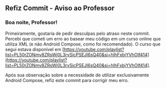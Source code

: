 ## Refiz Commit - Aviso ao Professor

### Boa noite, Professor!

Primeiramente, gostaria de pedir desculpas pelo atraso neste commit. Percebi que cometi um erro ao basear meu código em um curso online que utiliza XML (e não Android Compose, como foi recomendado). O curso que segui estava disponível em [https://youtube.com/playlist?list=PL50rZONmv8ZRsWj0L3rvSicPSEJl6sQ40&si=hIhFxbjYVhOlf414](https://youtube.com/playlist?list=PL50rZONmv8ZRsWj0L3rvSicPSEJl6sQ40&si=hIhFxbjYVhOlf414).

Após sua observação sobre a necessidade de utilizar exclusivamente Android Compose, refiz este commit para corrigir meu erro.

